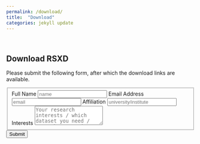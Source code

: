 ```yaml
---
permalink: /download/
title:  "Download"
categories: jekyll update
---
```

<br>

## Download RSXD
Please submit the following form, after which the download links are available.

<form id="contactform" action="https://formsubmit.io/send/3e9c2618-1c27-4336-9d36-fc40c492b434" method="POST">
  <input name="_redirect" type="hidden" id="name" value="https://thu-rsxd.com/dxhdiefb/">
  <fieldset id="fs-frm-inputs">
    <label for="full-name">Full Name</label>
    <input type="text" name="name" id="full-name" placeholder="name" required="">
    <label for="email-address">Email Address</label>
    <input type="email" name="email" id="email-address" placeholder="email" required="">
    <label for="university">Affiliation</label>
    <input type="text" name="university" id="university" placeholder="university/institute" required="">
    <label for="message">Interests</label>
    <textarea rows="3" name="message" id="message" placeholder="Your research interests / which dataset you need / any other questions." required=""></textarea>
  </fieldset>
  <input name="_formsubmit_id" type="text" style="display:none">
  <input type="submit" value="Submit">
</form>


<!-- <form action="https://formspree.io/f/xayzzlny" method="post">
  <fieldset id="fs-frm-inputs">
    <label for="full-name">Full Name</label>
    <input type="text" name="name" id="full-name" placeholder="name" required="">
    <label for="email-address">Email Address</label>
    <input type="email" name="email" id="email-address" placeholder="email" required="">
    <label for="university">Affiliation</label>
    <input type="text" name="university" id="university" placeholder="university/institute" required="">
    <label for="message">Interests</label>
    <textarea rows="5" name="message" id="message" placeholder="Your research interests / which dataset you need / any other questions." required=""></textarea>
  </fieldset>
  <input type="submit" value="Submit">
</form> -->

